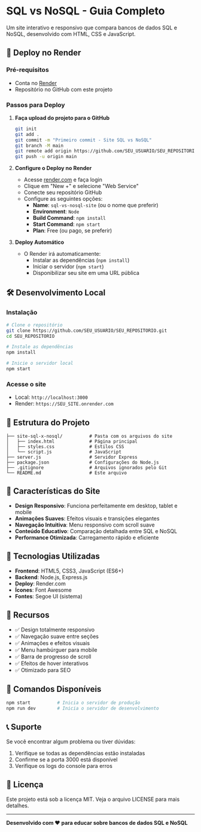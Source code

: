 # SQL vs NoSQL - Guia Completo

Um site interativo e responsivo que compara bancos de dados SQL e NoSQL, desenvolvido com HTML, CSS e JavaScript.

## 🚀 Deploy no Render

### Pré-requisitos
- Conta no [Render](https://render.com)
- Repositório no GitHub com este projeto

### Passos para Deploy

1. **Faça upload do projeto para o GitHub**
   ```bash
   git init
   git add .
   git commit -m "Primeiro commit - Site SQL vs NoSQL"
   git branch -M main
   git remote add origin https://github.com/SEU_USUARIO/SEU_REPOSITORIO.git
   git push -u origin main
   ```

2. **Configure o Deploy no Render**
   - Acesse [render.com](https://render.com) e faça login
   - Clique em "New +" e selecione "Web Service"
   - Conecte seu repositório GitHub
   - Configure as seguintes opções:
     - **Name**: `sql-vs-nosql-site` (ou o nome que preferir)
     - **Environment**: `Node`
     - **Build Command**: `npm install`
     - **Start Command**: `npm start`
     - **Plan**: Free (ou pago, se preferir)

3. **Deploy Automático**
   - O Render irá automaticamente:
     - Instalar as dependências (`npm install`)
     - Iniciar o servidor (`npm start`)
     - Disponibilizar seu site em uma URL pública

## 🛠️ Desenvolvimento Local

### Instalação
```bash
# Clone o repositório
git clone https://github.com/SEU_USUARIO/SEU_REPOSITORIO.git
cd SEU_REPOSITORIO

# Instale as dependências
npm install

# Inicie o servidor local
npm start
```

### Acesse o site
- Local: `http://localhost:3000`
- Render: `https://SEU_SITE.onrender.com`

## 📁 Estrutura do Projeto

```
├── site-sql-x-nosql/          # Pasta com os arquivos do site
│   ├── index.html             # Página principal
│   ├── styles.css             # Estilos CSS
│   └── script.js              # JavaScript
├── server.js                  # Servidor Express
├── package.json               # Configurações do Node.js
├── .gitignore                 # Arquivos ignorados pelo Git
└── README.md                  # Este arquivo
```

## 🎨 Características do Site

- **Design Responsivo**: Funciona perfeitamente em desktop, tablet e mobile
- **Animações Suaves**: Efeitos visuais e transições elegantes
- **Navegação Intuitiva**: Menu responsivo com scroll suave
- **Conteúdo Educativo**: Comparação detalhada entre SQL e NoSQL
- **Performance Otimizada**: Carregamento rápido e eficiente

## 🔧 Tecnologias Utilizadas

- **Frontend**: HTML5, CSS3, JavaScript (ES6+)
- **Backend**: Node.js, Express.js
- **Deploy**: Render.com
- **Ícones**: Font Awesome
- **Fontes**: Segoe UI (sistema)

## 📱 Recursos

- ✅ Design totalmente responsivo
- ✅ Navegação suave entre seções
- ✅ Animações e efeitos visuais
- ✅ Menu hambúrguer para mobile
- ✅ Barra de progresso de scroll
- ✅ Efeitos de hover interativos
- ✅ Otimizado para SEO

## 🚀 Comandos Disponíveis

```bash
npm start          # Inicia o servidor de produção
npm run dev        # Inicia o servidor de desenvolvimento
```

## 📞 Suporte

Se você encontrar algum problema ou tiver dúvidas:

1. Verifique se todas as dependências estão instaladas
2. Confirme se a porta 3000 está disponível
3. Verifique os logs do console para erros

## 📄 Licença

Este projeto está sob a licença MIT. Veja o arquivo LICENSE para mais detalhes.

---

**Desenvolvido com ❤️ para educar sobre bancos de dados SQL e NoSQL**

